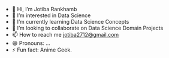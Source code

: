 - 👋 Hi, I’m Jotiba Rankhamb
- 👀 I’m interested in Data Science
- 🌱 I’m currently learning Data Science Concepts
- 💞️ I’m looking to collaborate on Data Science Domain Projects
- 📫 How to reach me jotiba2712@gmail.com
- 😄 Pronouns: ...
- ⚡ Fun fact: Anime Geek.

<!---
Jotiba27/Jotiba27 is a ✨ special ✨ repository because its `README.md` (this file) appears on your GitHub profile.
You can click the Preview link to take a look at your changes.
--->
